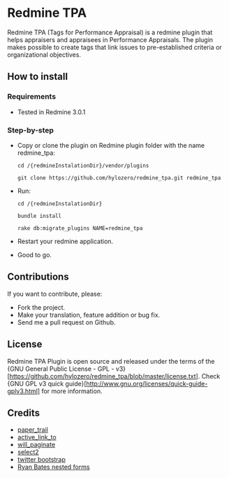 # Redmine TPA 

Redmine TPA (Tags for Performance Appraisal) is a redmine plugin that helps appraisers and appraisees in Performance Appraisals. The plugin makes possible to create tags that link issues to pre-established criteria or organizational objectives.

## How to install 

### Requirements

* Tested in Redmine 3.0.1

### Step-by-step

* Copy or clone the plugin on Redmine plugin folder with the name redmine_tpa:
    
	`cd /{redmineInstalationDir}/vendor/plugins`

	`git clone https://github.com/hylozero/redmine_tpa.git redmine_tpa`
    
* Run:

	`cd /{redmineInstalationDir}`

	`bundle install`

	`rake db:migrate_plugins NAME=redmine_tpa`
	
* Restart your redmine application.

* Good to go.

## Contributions

If you want to contribute, please:

* Fork the project.
* Make your translation, feature addition or bug fix.
* Send me a pull request on Github.

## License
 
Redmine TPA Plugin is open source and released under the terms of the {GNU General Public License - GPL - v3}[https://github.com/hylozero/redmine_tpa/blob/master/license.txt].
Check {GNU GPL v3 quick guide}[http://www.gnu.org/licenses/quick-guide-gplv3.html] for more information.

## Credits
* [paper_trail](https://github.com/airblade/paper_trail)
* [active_link_to](https://github.com/comfy/active_link_to)
* [will_paginate](https://github.com/mislav/will_paginate)
* [select2](https://github.com/select2/select2)
* [twitter bootstrap]([http://getbootstrap.com)
* [Ryan Bates nested forms](http://railscasts.com/episodes/196-nested-model-form-revised)
